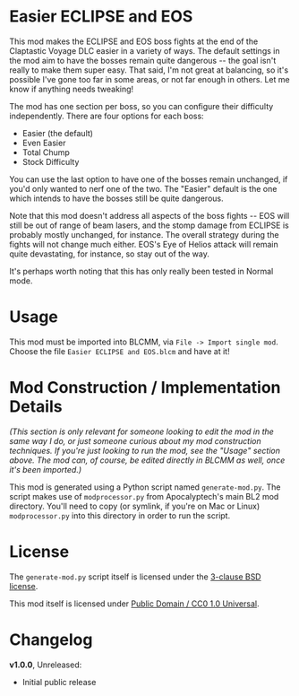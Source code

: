 Easier ECLIPSE and EOS
======================

This mod makes the ECLIPSE and EOS boss fights at the end of the Claptastic
Voyage DLC easier in a variety of ways.  The default settings in the mod
aim to have the bosses remain quite dangerous -- the goal isn't really to
make them super easy.  That said, I'm not great at balancing, so it's
possible I've gone too far in some areas, or not far enough in others.  Let
me know if anything needs tweaking!

The mod has one section per boss, so you can configure their difficulty
independently.  There are four options for each boss:

* Easier (the default)
* Even Easier
* Total Chump
* Stock Difficulty

You can use the last option to have one of the bosses remain unchanged, if
you'd only wanted to nerf one of the two.  The "Easier" default is the one
which intends to have the bosses still be quite dangerous.

Note that this mod doesn't address all aspects of the boss fights -- EOS
will still be out of range of beam lasers, and the stomp damage from
ECLIPSE is probably mostly unchanged, for instance.  The overall strategy
during the fights will not change much either.  EOS's Eye of Helios attack
will remain quite devastating, for instance, so stay out of the way.

It's perhaps worth noting that this has only really been tested in Normal
mode.

Usage
=====

This mod must be imported into BLCMM, via `File -> Import single mod`.
Choose the file `Easier ECLIPSE and EOS.blcm` and have at it!

Mod Construction / Implementation Details
=========================================

*(This section is only relevant for someone looking to edit the mod in the
same way I do, or just someone curious about my mod construction techniques.
If you're just looking to run the mod, see the "Usage" section above.  The
mod can, of course, be edited directly in BLCMM as well, once it's
been imported.)*

This mod is generated using a Python script named `generate-mod.py`.  The
script makes use of `modprocessor.py` from Apocalyptech's main BL2 mod
directory.  You'll need to copy (or symlink, if you're on Mac or Linux)
`modprocessor.py` into this directory in order to run the script.

License
=======

The `generate-mod.py` script itself is licensed under the
[3-clause BSD license](https://opensource.org/licenses/BSD-3-Clause).

This mod itself is licensed under
[Public Domain / CC0 1.0 Universal](https://creativecommons.org/publicdomain/zero/1.0/).

Changelog
=========

**v1.0.0**, Unreleased:
 * Initial public release

